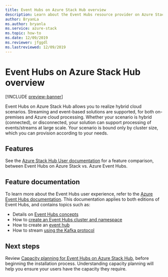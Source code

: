 ```yaml
---
title: Event Hubs on Azure Stack Hub overview
description: Learn about the Event Hubs resource provider on Azure Stack Hub. 
author: BryanLa
ms.author: bryanla
ms.service: azure-stack
ms.topic: how-to
ms.date: 12/09/2019
ms.reviewer: jfggdl
ms.lastreviewed: 12/09/2019
---
```


# Event Hubs on Azure Stack Hub overview

[!INCLUDE [preview-banner](../includes/event-hubs-preview.md)]

Event Hubs on Azure Stack Hub allows you to realize hybrid cloud scenarios. Streaming and event-based solutions are supported, for both on-premises and Azure cloud processing. Whether your scenario is hybrid (connected), or disconnected, your solution can support processing of events/streams at large scale. Your scenario is bound only by cluster size, which you can provision according to your needs. 

## Features

See the [Azure Stack Hub User documentation](../user/event-hubs-overview.md) for a feature comparison, between Event Hubs on Azure Stack vs. Azure Event Hubs.

## Feature documentation

To learn more about the Event Hubs user experience, refer to the [Azure Event Hubs documentation](/azure/event-hubs/). This documentation applies to both editions of Event Hubs, and contains topics such as:

- Details on [Event Hubs concepts](/azure/event-hubs/event-hubs-features)
- How to [create an Event Hubs cluster and namespace](/azure/event-hubs/event-hubs-dedicated-cluster-create-portal)
- How to create an [event hub](/azure/event-hubs/event-hubs-create#create-an-event-hub)
- How to stream [using the Kafka protocol](/azure/event-hubs/event-hubs-quickstart-kafka-enabled-event-hubs)


## Next steps

Review [Capacity planning for Event Hubs on Azure Stack Hub](event-hubs-rp-capacity-planning.md), before beginning the installation process. Understanding capacity planning will help you ensure your users have the capacity they require.
